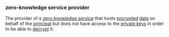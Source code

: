 ### zero-knowledge service provider

<p class="c8"><span>The </span><span>provider</span><span>&nbsp;of a </span><span class="c2"><a class="c3" href="#h.lwi61cg5ym5c">zero-knowledge service</a></span><span>&nbsp;that hosts </span><span class="c2"><a class="c3" href="#h.iyq318f2vg61">encrypted</a></span><span>&nbsp;</span><span class="c2"><a class="c3" href="#h.o783ayrrkc6g">data</a></span><span>&nbsp;on behalf of the </span><span class="c2"><a class="c3" href="#h.sydbe7rk6244">principal</a></span><span>&nbsp;but does not have access to the </span><span class="c2"><a class="c3" href="#h.74y9dvxzg24c">private keys</a></span><span>&nbsp;in order to be able to </span><span class="c2"><a class="c3" href="#h.fuc05ut9lwmq">decrypt</a></span><span class="c0">&nbsp;it.</span></p>